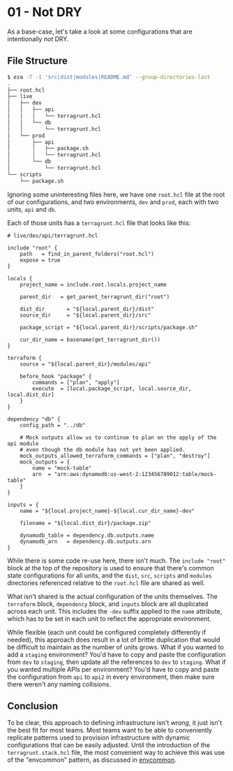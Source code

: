 # 01 - Not DRY

As a base-case, let's take a look at some configurations that are intentionally _not_ DRY.

## File Structure

```bash
$ eza -T -I 'src|dist|modules|README.md' --group-directories-last
.
├── root.hcl
├── live
│   ├── dev
│   │   ├── api
│   │   │   └── terragrunt.hcl
│   │   └── db
│   │       └── terragrunt.hcl
│   └── prod
│       ├── api
│       │   ├── package.sh
│       │   └── terragrunt.hcl
│       └── db
│           └── terragrunt.hcl
└── scripts
    └── package.sh
```

Ignoring some uninteresting files here, we have one `root.hcl` file at the root of our configurations, and two environments, `dev` and `prod`, each with two units, `api` and `db`.

Each of those units has a `terragrunt.hcl` file that looks like this:

```hcl
# live/dev/api/terragrunt.hcl

include "root" {
	path   = find_in_parent_folders("root.hcl")
	expose = true
}

locals {
	project_name = include.root.locals.project_name

	parent_dir   = get_parent_terragrunt_dir("root")

	dist_dir       = "${local.parent_dir}/dist"
	source_dir     = "${local.parent_dir}/src"

	package_script = "${local.parent_dir}/scripts/package.sh"

	cur_dir_name = basename(get_terragrunt_dir())
}

terraform {
	source = "${local.parent_dir}/modules/api"

	before_hook "package" {
		commands = ["plan", "apply"]
		execute  = [local.package_script, local.source_dir, local.dist_dir]
	}
}

dependency "db" {
	config_path = "../db"

	# Mock outputs allow us to continue to plan on the apply of the api module
	# even though the db module has not yet been applied.
	mock_outputs_allowed_terraform_commands = ["plan", "destroy"]
	mock_outputs = {
		name = "mock-table"
		arn  = "arn:aws:dynamodb:us-west-2:123456789012:table/mock-table"
	}
}

inputs = {
	name = "${local.project_name}-${local.cur_dir_name}-dev"

	filename = "${local.dist_dir}/package.zip"

	dynamodb_table = dependency.db.outputs.name
	dynamodb_arn   = dependency.db.outputs.arn
}
```

While there is some code re-use here, there isn't much. The `include "root"` block at the top of the repository is used to ensure that there's common state configurations for all units, and the `dist`, `src`, `scripts` and `modules` directories referenced relative to the `root.hcl` file are shared as well.

What isn't shared is the actual configuration of the units themselves. The `terraform` block, `dependency` block, and `inputs` block are all duplicated across each unit. This includes the `-dev` suffix applied to the `name` attribute, which has to be set in each unit to reflect the appropriate environment.

While flexible (each unit could be configured completely differently if needed), this approach does result in a lot of brittle duplication that would be difficult to maintain as the number of units grows. What if you wanted to add a `staging` environment? You'd have to copy and paste the configuration from `dev` to `staging`, then update all the references to `dev` to `staging`. What if you wanted multiple APIs per environment? You'd have to copy and paste the configuration from `api` to `api2` in every environment, then make sure there weren't any naming collisions.

## Conclusion

To be clear, this approach to defining infrastructure isn't _wrong_, it just isn't the best fit for most teams. Most teams want to be able to conveniently replicate patterns used to provision infrastructure with dynamic configurations that can be easily adjusted. Until the introduction of the `terragrunt.stack.hcl` file, the most convenient way to achieve this was use of the "envcommon" pattern, as discussed in [envcommon](../02-envcommon).
